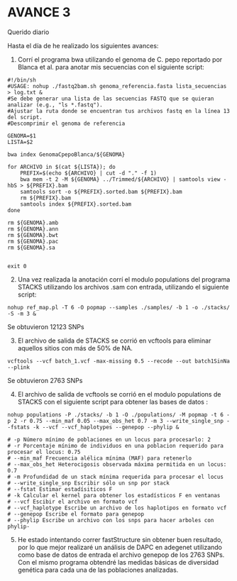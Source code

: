 # AVANCE 3
Querido diario

Hasta el día de he realizado los siguientes avances:

1. Corrí el programa bwa utilizando el genoma de C. pepo reportado por Blanca et al. para anotar mis secuencias con el siguiente script:
```
#!/bin/sh
#USAGE: nohup ./fastq2bam.sh genoma_referencia.fasta lista_secuencias > log.txt &
#Se debe generar una lista de las secuencias FASTQ que se quieran analizar (e.g., "ls *.fastq").
#Ajustar la ruta donde se encuentran tus archivos fastq en la línea 13 del script. 
#Descomprimir el genoma de referencia

GENOMA=$1
LISTA=$2

bwa index GenomaCpepoBlanca/${GENOMA}

for ARCHIVO in $(cat ${LISTA}); do 
	PREFIX=$(echo ${ARCHIVO} | cut -d "." -f 1)
	bwa mem -t 2 -M ${GENOMA} ../Trimmed/${ARCHIVO} | samtools view -hbS > ${PREFIX}.bam
	samtools sort -o ${PREFIX}.sorted.bam ${PREFIX}.bam
	rm ${PREFIX}.bam
	samtools index ${PREFIX}.sorted.bam 
done

rm ${GENOMA}.amb
rm ${GENOMA}.ann 
rm ${GENOMA}.bwt
rm ${GENOMA}.pac
rm ${GENOMA}.sa 


exit 0
```
2. Una vez realizada la anotación corrí el modulo populations del programa STACKS utilizando los archivos .sam con entrada, utilizando el siguiente script:

```
nohup ref_map.pl -T 6 -O popmap --samples ./samples/ -b 1 -o ./stacks/ -S -m 3 &
```
Se obtuvieron 12123 SNPs

3. El archivo de salida de STACKS se corrió en vcftools para eliminar aquellos sitios con más de 50% de NA.
```
vcftools --vcf batch_1.vcf -max-missing 0.5 --recode --out batch1SinNa --plink
```
Se obtuvieron 2763 SNPs

4. El archivo de salida de vcftools se corrió en el modulo populations de STACKS con el siguiente script para obtener las bases de datos :
```
nohup populations -P ./stacks/ -b 1 -O ./populations/ -M popmap -t 6 -p 2 -r 0.75 --min_maf 0.05 --max_obs_het 0.7 -m 3 --write_single_snp --fstats -k --vcf --vcf_haplotypes --genepop --phylip &

# -p Número mínimo de poblaciones en un locus para procesarlo: 2
# -r Porcentaje mínimo de individuos en una poblacion requerido para procesar el locus: 0.75
# --min_maf Frecuencia alélica mínima (MAF) para retenerlo
# --max_obs_het Heterocigosis observada máxima permitida en un locus: 0.7
# -m Profundidad de un stack mínima requerida para procesar el locus
# --write_single_snp Escribir sólo un snp por stack
# --fstat Estimar estadísiticos F
# -k Calcular el kernel para obtener los estadísticos F en ventanas
# --vcf Escibir el archivo en formato vcf
# --vcf_haplotype Escribe un archivo de los haplotipos en formato vcf
# --genepop Escribe el formato para genepop
# --phylip Escribe un archivo con los snps para hacer arboles con phylip-
```
5. He estado intentando correr fastStructure sin obtener buen resultado, por lo que mejor realizaré un análisis de DAPC en adegenet utilizando como base de datos de entrada el archivo genepop de los 2763 SNPs. Con el mismo programa obtendré las medidas básicas de diversidad genética para cada una de las poblaciones analizadas.


